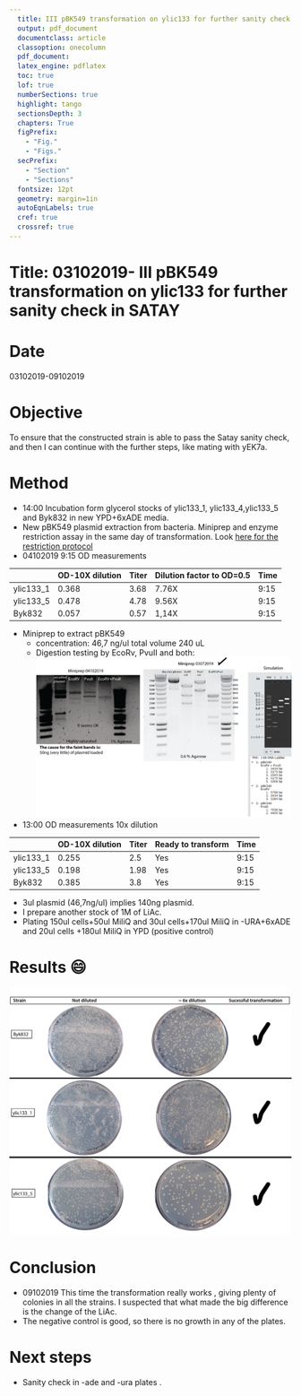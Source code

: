 ```yaml
---
  title: III pBK549 transformation on ylic133 for further sanity check in SATAY
  output: pdf_document
  documentclass: article
  classoption: onecolumn
  pdf_document:
  latex_engine: pdflatex
  toc: true
  lof: true
  numberSections: true
  highlight: tango
  sectionsDepth: 3
  chapters: True
  figPrefix:
    - "Fig."
    - "Figs."
  secPrefix:
    - "Section"
    - "Sections"
  fontsize: 12pt
  geometry: margin=1in
  autoEqnLabels: true
  cref: true
  crossref: true
---
```



# Title: 03102019- III pBK549 transformation on ylic133 for further sanity check in SATAY 

# Date
03102019-09102019

# Objective
To ensure that the constructed strain is able to pass the Satay sanity check, and then I can continue with the further steps, like mating with yEK7a.

# Method
- 14:00 Incubation form glycerol stocks of ylic133_1, ylic133_4,ylic133_5 and Byk832 in new YPD+6xADE media.
- New pBK549 plasmid extraction from bacteria. Miniprep and enzyme restriction assay in the same day of transformation. Look [here for the restriction protocol](../2019-07/2019-07-04_Exp_pBK549_digestion_plasmid.md)
- 04102019 9:15 OD measurements

|   | OD-10X dilution |Titer   |Dilution factor to OD=0.5   |Time|
|---|---|---|---|---|
| ylic133_1  |0.368  | 3.68  | 7.76X  | 9:15 |
| ylic133_5 |0.478  | 4.78  | 9.56X | 9:15 |
| Byk832  |0.057| 0.57  | 1,14X  | 9:15 |
- Miniprep to extract pBK549
  - concentration: 46,7 ng/ul total volume 240 uL
  - Digestion testing by EcoRv, PvuII and both:
   ![](../images/04102019-digestion-pattern-pbk549-faint-bands-seems-OK.png)
- 13:00 OD measurements 10x dilution

|   | OD-10X dilution |Titer   |Ready to transform   |Time|
|---|---|---|---|---|
| ylic133_1  |0.255  | 2.5  | Yes  | 9:15 |
| ylic133_5 |0.198  | 1.98  | Yes | 9:15 |
| Byk832  |0.385| 3.8  | Yes  | 9:15 |

- 3ul plasmid (46,7ng/ul) implies 140ng plasmid.
- I prepare another stock of 1M of LiAc.
- Plating 150ul cells+50ul MiliQ and 30ul cells+170ul MiliQ in -URA+6xADE and 20ul cells +180ul MiliQ in YPD (positive control)
# Results :smile:
![](../images/09102019-pbk549-succesful-trasformation-all-strains.png)
# Conclusion
- 09102019 This time the transformation really works , giving plenty of colonies in all the strains. I suspected that what made the big difference is the change of the LiAc.
- The negative control is good, so there is no growth in any of the plates.

# Next steps
- Sanity check in -ade and -ura plates .
